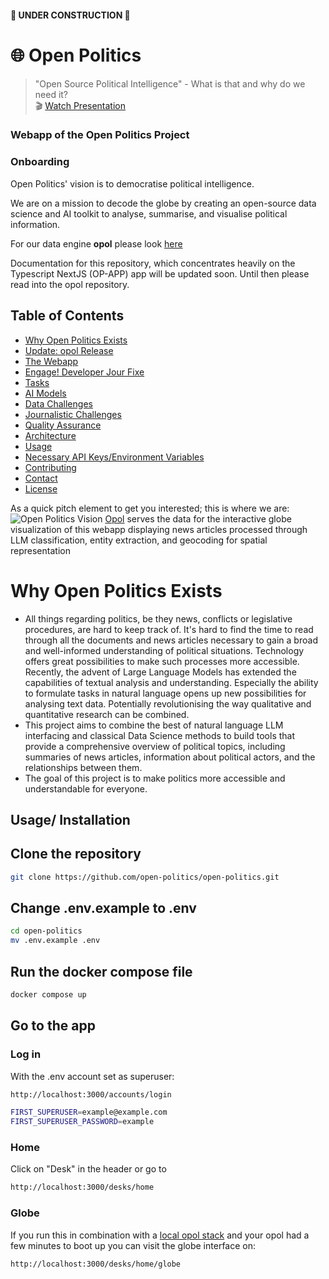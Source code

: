 #### 🚧 UNDER CONSTRUCTION 🚧
# 🌐 Open Politics 
> "Open Source Political Intelligence" - What is that and why do we need it?  
🎬 [Watch Presentation](https://media.ccc.de/v/dg-111)
### Webapp of the Open Politics Project
 

### Onboarding
Open Politics' vision is to democratise political intelligence. 

We are on a mission to decode the globe by creating an open-source data science and AI toolkit to analyse, summarise, and visualise political information.

For our data engine **opol** please look [here](https://github.com/open-politics/opol)

Documentation for this repository, which concentrates heavily on the Typescript NextJS (OP-APP) app will be updated soon. Until then please read into the opol repository.

## Table of Contents
- [Why Open Politics Exists](#why-open-politics-exists)
- [Update: opol Release](#update-opol-release)
- [The Webapp](#the-webapp)
- [Engage! Developer Jour Fixe](#engage-developer-jour-fixe)
- [Tasks](#tasks)
- [AI Models](#ai-models)
- [Data Challenges](#data-challenges)
- [Journalistic Challenges](#journalistic-challenges)
- [Quality Assurance](#quality-assurance)
- [Architecture](#architecture)
- [Usage](#usage)
- [Necessary API Keys/Environment Variables](#necessary-api-keysenvironment-variables)
- [Contributing](#contributing)
- [Contact](#contact)
- [License](#license)

As a quick pitch element to get you interested; this is where we are:
![Open Politics Vision](.github/assets/images/opol-data-on-globe.png)
[Opol](https://github.com/open-politics/opol) serves the data for the interactive globe visualization of this webapp displaying news articles processed through LLM classification, entity extraction, and geocoding for spatial representation

# Why Open Politics Exists
- All things regarding politics, be they news, conflicts or legislative procedures, are hard to keep track of. It's hard to find the time to read through all the documents and news articles necessary to gain a broad and well-informed understanding of political situations. Technology offers great possibilities to make such processes more accessible. Recently, the advent of Large Language Models has extended the capabilities of textual analysis and understanding. Especially the ability to formulate tasks in natural language opens up new possibilities for analysing text data. Potentially revolutionising the way qualitative and quantitative research can be combined.
- This project aims to combine the best of natural language LLM interfacing and classical Data Science methods to build tools that provide a comprehensive overview of political topics, including summaries of news articles, information about political actors, and the relationships between them.
- The goal of this project is to make politics more accessible and understandable for everyone.




## Usage/ Installation
## Clone the repository
```bash
git clone https://github.com/open-politics/open-politics.git
```

## Change .env.example to .env
```bash
cd open-politics
mv .env.example .env
```

## Run the docker compose file
```bash
docker compose up
```

## Go to the app
### Log in

With the .env account set as superuser:
```bash 
http://localhost:3000/accounts/login
```
```bash 
FIRST_SUPERUSER=example@example.com
FIRST_SUPERUSER_PASSWORD=example
```
### Home
Click on "Desk" in the header or go to
```bash
http://localhost:3000/desks/home
```
### Globe
If you run this in combination with a [local opol stack](https://github.com/open-politics/opol/blob/main/opol/stack/README.md) and your opol had a few minutes to boot up you can visit the globe interface on:
```bash 
http://localhost:3000/desks/home/globe
```